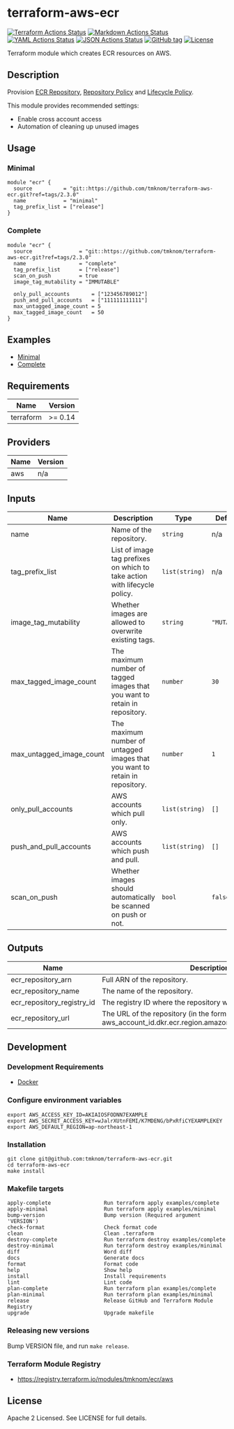 # terraform-aws-ecr

[![Terraform Actions Status](https://github.com/tmknom/terraform-aws-ecr/workflows/Terraform/badge.svg)](https://github.com/tmknom/terraform-aws-ecr/actions?query=workflow%3ATerraform)
[![Markdown Actions Status](https://github.com/tmknom/terraform-aws-ecr/workflows/Markdown/badge.svg)](https://github.com/tmknom/terraform-aws-ecr/actions?query=workflow%3AMarkdown)
[![YAML Actions Status](https://github.com/tmknom/terraform-aws-ecr/workflows/YAML/badge.svg)](https://github.com/tmknom/terraform-aws-ecr/actions?query=workflow%3AYAML)
[![JSON Actions Status](https://github.com/tmknom/terraform-aws-ecr/workflows/JSON/badge.svg)](https://github.com/tmknom/terraform-aws-ecr/actions?query=workflow%3AJSON)
[![GitHub tag](https://img.shields.io/github/tag/tmknom/terraform-aws-ecr.svg)](https://registry.terraform.io/modules/tmknom/ecr/aws)
[![License](https://img.shields.io/github/license/tmknom/terraform-aws-ecr.svg)](https://opensource.org/licenses/Apache-2.0)

Terraform module which creates ECR resources on AWS.

## Description

Provision [ECR Repository](https://docs.aws.amazon.com/AmazonECR/latest/userguide/Repositories.html),
[Repository Policy](https://docs.aws.amazon.com/AmazonECR/latest/userguide/RepositoryPolicies.html) and
[Lifecycle Policy](https://docs.aws.amazon.com/AmazonECR/latest/userguide/LifecyclePolicies.html).

This module provides recommended settings:

- Enable cross account access
- Automation of cleaning up unused images

## Usage

### Minimal

```hcl
module "ecr" {
  source          = "git::https://github.com/tmknom/terraform-aws-ecr.git?ref=tags/2.3.0"
  name            = "minimal"
  tag_prefix_list = ["release"]
}
```

### Complete

```hcl
module "ecr" {
  source               = "git::https://github.com/tmknom/terraform-aws-ecr.git?ref=tags/2.3.0"
  name                 = "complete"
  tag_prefix_list      = ["release"]
  scan_on_push         = true
  image_tag_mutability = "IMMUTABLE"

  only_pull_accounts       = ["123456789012"]
  push_and_pull_accounts   = ["111111111111"]
  max_untagged_image_count = 5
  max_tagged_image_count   = 50
}
```

## Examples

- [Minimal](https://github.com/tmknom/terraform-aws-ecr/tree/master/examples/minimal)
- [Complete](https://github.com/tmknom/terraform-aws-ecr/tree/master/examples/complete)

<!-- BEGINNING OF GENERATED BY TERRAFORM-DOCS -->

## Requirements

| Name      | Version |
| --------- | ------- |
| terraform | >= 0.14 |

## Providers

| Name | Version |
| ---- | ------- |
| aws  | n/a     |

## Inputs

| Name                     | Description                                                                  | Type           | Default     | Required |
| ------------------------ | ---------------------------------------------------------------------------- | -------------- | ----------- | :------: |
| name                     | Name of the repository.                                                      | `string`       | n/a         |   yes    |
| tag_prefix_list          | List of image tag prefixes on which to take action with lifecycle policy.    | `list(string)` | n/a         |   yes    |
| image_tag_mutability     | Whether images are allowed to overwrite existing tags.                       | `string`       | `"MUTABLE"` |    no    |
| max_tagged_image_count   | The maximum number of tagged images that you want to retain in repository.   | `number`       | `30`        |    no    |
| max_untagged_image_count | The maximum number of untagged images that you want to retain in repository. | `number`       | `1`         |    no    |
| only_pull_accounts       | AWS accounts which pull only.                                                | `list(string)` | `[]`        |    no    |
| push_and_pull_accounts   | AWS accounts which push and pull.                                            | `list(string)` | `[]`        |    no    |
| scan_on_push             | Whether images should automatically be scanned on push or not.               | `bool`         | `false`     |    no    |

## Outputs

| Name                       | Description                                                                                        |
| -------------------------- | -------------------------------------------------------------------------------------------------- |
| ecr_repository_arn         | Full ARN of the repository.                                                                        |
| ecr_repository_name        | The name of the repository.                                                                        |
| ecr_repository_registry_id | The registry ID where the repository was created.                                                  |
| ecr_repository_url         | The URL of the repository (in the form aws_account_id.dkr.ecr.region.amazonaws.com/repositoryName) |

<!-- END OF GENERATED BY TERRAFORM-DOCS -->

## Development

### Development Requirements

- [Docker](https://www.docker.com/)

### Configure environment variables

```shell
export AWS_ACCESS_KEY_ID=AKIAIOSFODNN7EXAMPLE
export AWS_SECRET_ACCESS_KEY=wJalrXUtnFEMI/K7MDENG/bPxRfiCYEXAMPLEKEY
export AWS_DEFAULT_REGION=ap-northeast-1
```

### Installation

```shell
git clone git@github.com:tmknom/terraform-aws-ecr.git
cd terraform-aws-ecr
make install
```

### Makefile targets

```text
apply-complete                 Run terraform apply examples/complete
apply-minimal                  Run terraform apply examples/minimal
bump-version                   Bump version (Required argument 'VERSION')
check-format                   Check format code
clean                          Clean .terraform
destroy-complete               Run terraform destroy examples/complete
destroy-minimal                Run terraform destroy examples/minimal
diff                           Word diff
docs                           Generate docs
format                         Format code
help                           Show help
install                        Install requirements
lint                           Lint code
plan-complete                  Run terraform plan examples/complete
plan-minimal                   Run terraform plan examples/minimal
release                        Release GitHub and Terraform Module Registry
upgrade                        Upgrade makefile
```

### Releasing new versions

Bump VERSION file, and run `make release`.

### Terraform Module Registry

- <https://registry.terraform.io/modules/tmknom/ecr/aws>

## License

Apache 2 Licensed. See LICENSE for full details.
